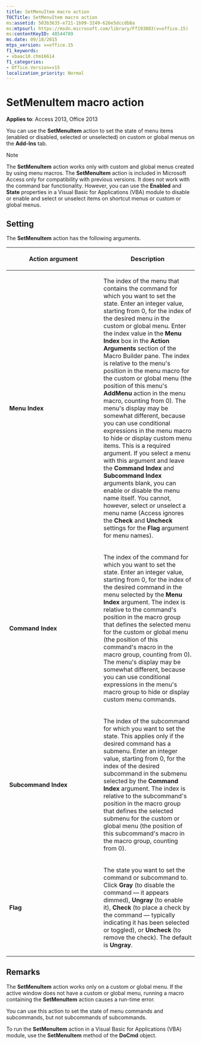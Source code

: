 ```yaml
---
title: SetMenuItem macro action
TOCTitle: SetMenuItem macro action
ms:assetid: 503b3635-e721-1b99-3249-626e5dccdb8a
ms:mtpsurl: https://msdn.microsoft.com/library/Ff193803(v=office.15)
ms:contentKeyID: 48544789
ms.date: 09/18/2015
mtps_version: v=office.15
f1_keywords:
- vbaac10.chm16614
f1_categories:
- Office.Version=v15
localization_priority: Normal
---
```


# SetMenuItem macro action

**Applies to**: Access 2013, Office 2013

You can use the **SetMenuItem** action to set the state of menu items (enabled or disabled, selected or unselected) on custom or global menus on the **Add-Ins** tab.

> [!NOTE]
> The **SetMenuItem** action works only with custom and global menus created by using menu macros. The **SetMenuItem** action is included in Microsoft Access only for compatibility with previous versions. It does not work with the command bar functionality. However, you can use the **Enabled** and **State** properties in a Visual Basic for Applications (VBA) module to disable or enable and select or unselect items on shortcut menus or custom or global menus.

## Setting

The **SetMenuItem** action has the following arguments.

<table>
<colgroup>
<col style="width: 50%" />
<col style="width: 50%" />
</colgroup>
<thead>
<tr class="header">
<th><p>Action argument</p></th>
<th><p>Description</p></th>
</tr>
</thead>
<tbody>
<tr class="odd">
<td><p><strong>Menu Index</strong></p></td>
<td><p>The index of the menu that contains the command for which you want to set the state. Enter an integer value, starting from 0, for the index of the desired menu in the custom or global menu. Enter the index value in the <strong>Menu Index</strong> box in the <strong>Action Arguments</strong> section of the Macro Builder pane. The index is relative to the menu's position in the menu macro for the custom or global menu (the position of this menu's <strong>AddMenu</strong> action in the menu macro, counting from 0). The menu's display may be somewhat different, because you can use conditional expressions in the menu macro to hide or display custom menu items. This is a required argument. If you select a menu with this argument and leave the <strong>Command Index</strong> and <strong>Subcommand Index</strong> arguments blank, you can enable or disable the menu name itself. You cannot, however, select or unselect a menu name (Access ignores the <strong>Check</strong> and <strong>Uncheck</strong> settings for the <strong>Flag</strong> argument for menu names).</p></td>
</tr>
<tr class="even">
<td><p><strong>Command Index</strong></p></td>
<td><p>The index of the command for which you want to set the state. Enter an integer value, starting from 0, for the index of the desired command in the menu selected by the <strong>Menu Index</strong> argument. The index is relative to the command's position in the macro group that defines the selected menu for the custom or global menu (the position of this command's macro in the macro group, counting from 0). The menu's display may be somewhat different, because you can use conditional expressions in the menu's macro group to hide or display custom menu commands.</p></td>
</tr>
<tr class="odd">
<td><p><strong>Subcommand Index</strong></p></td>
<td><p>The index of the subcommand for which you want to set the state. This applies only if the desired command has a submenu. Enter an integer value, starting from 0, for the index of the desired subcommand in the submenu selected by the <strong>Command Index</strong> argument. The index is relative to the subcommand's position in the macro group that defines the selected submenu for the custom or global menu (the position of this subcommand's macro in the macro group, counting from 0).</p></td>
</tr>
<tr class="even">
<td><p><strong>Flag</strong></p></td>
<td><p>The state you want to set the command or subcommand to. Click <strong>Gray</strong> (to disable the command — it appears dimmed), <strong>Ungray</strong> (to enable it), <strong>Check</strong> (to place a check by the command — typically indicating it has been selected or toggled), or <strong>Uncheck</strong> (to remove the check). The default is <strong>Ungray</strong>.</p></td>
</tr>
</tbody>
</table>


## Remarks

The **SetMenuItem** action works only on a custom or global menu. If the active window does not have a custom or global menu, running a macro containing the **SetMenuItem** action causes a run-time error.

You can use this action to set the state of menu commands and subcommands, but not subcommands of subcommands.

To run the **SetMenuItem** action in a Visual Basic for Applications (VBA) module, use the **SetMenuItem** method of the **DoCmd** object.

